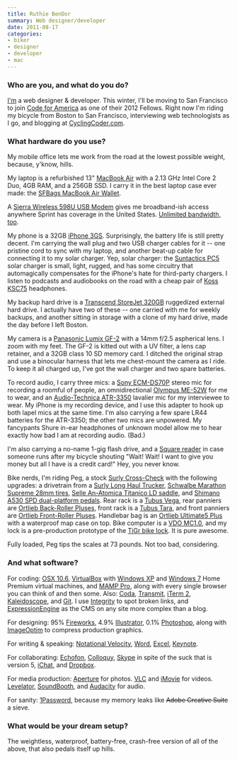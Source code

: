 ```yaml
---
title: Ruthie BenDor
summary: Web designer/developer
date: 2011-08-17
categories:
- biker
- designer
- developer
- mac
---
```


### Who are you, and what do you do?

[I'm](http://ruthiebendor.com/ "Ruthie's website.") a web designer & developer. This winter, I'll be moving to San Francisco to join [Code for America](http://codeforamerica.org/ "A non-profit for involving the web industry in the public service.") as one of their 2012 Fellows. Right now I'm riding my bicycle from Boston to San Francisco, interviewing web technologists as I go, and blogging at [CyclingCoder.com](http://cyclingcoder.com/ "Ruthie's cross-country-biking site.").

### What hardware do you use?

My mobile office lets me work from the road at the lowest possible weight, because, y'know, hills.

My laptop is a refurbished 13" [MacBook Air][macbook-air] with a 2.13 GHz Intel Core 2 Duo, 4GB RAM, and a 256GB SSD. I carry it in the best laptop case ever made: the [SFBags MacBook Air Wallet][macbook-air-wallet].

A [Sierra Wireless 598U USB Modem][aircard-598] gives me broadband-ish access anywhere Sprint has coverage in the United States. [Unlimited bandwidth, too](http://www.millenicom.com/ "Millenicom offers mobile broadband.").

My phone is a 32GB [iPhone 3GS][iphone-3gs]. Surprisingly, the battery life is still pretty decent. I'm carrying the wall plug and two USB charger cables for it -- one pristine cord to sync with my laptop, and another beat-up cable for connecting it to my solar charger. Yep, solar charger: the [Suntactics PC5][scharger-5] solar charger is small, light, rugged, and has some circuitry that automagically compensates for the iPhone's hate for third-party chargers. I listen to podcasts and audiobooks on the road with a cheap pair of [Koss KSC75][ksc75] headphones.

My backup hard drive is a [Transcend StoreJet 320GB][storejet-25] ruggedized external hard drive. I actually have two of these -- one carried with me for weekly backups, and another sitting in storage with a clone of my hard drive, made the day before I left Boston.

My camera is a [Panasonic Lumix GF-2][lumix-dmc-gf2] with a 14mm f/2.5 aspherical lens. I zoom with my feet. The GF-2 is kitted out with a UV filter, a lens cap retainer, and a 32GB class 10 SD memory card. I ditched the original strap and use a binocular harness that lets me chest-mount the camera as I ride. To keep it all charged up, I've got the wall charger and two spare batteries.

To record audio, I carry three mics: a [Sony ECM-DS70P][ecm-ds70p] stereo mic for recording a roomful of people, an omnidirectional [Olympus ME-52W][me-52w] for me to wear, and an [Audio-Technica ATR-3350][atr-3350] lavalier mic for my interviewee to wear. My iPhone is my recording device, and I use this adapter to hook up both lapel mics at the same time. I'm also carrying a few spare LR44 batteries for the ATR-3350; the other two mics are unpowered. My fancypants Shure in-ear headphones of unknown model allow me to hear exactly how bad I am at recording audio. (Bad.)

I'm also carrying a no-name 1-gig flash drive, and a [Square reader][square] in case someone runs after my bicycle shouting "Wait! Wait! I want to give you money but all I have is a credit card!" Hey, you never know.

Bike nerds, I'm riding Peg, a stock [Surly Cross-Check][cross-check-complete] with the following upgrades: a drivetrain from a [Surly Long Haul Trucker][long-haul-trucker-complete], [Schwalbe Marathon Supreme 28mm tires][marathon-supreme-700x28], [Selle An-Atomica Titanico LD saddle][titanico], and [Shimano A530 SPD dual-platform pedals][pd-a530]. Rear rack is a [Tubus Vega][vega], rear panniers are [Ortlieb Back-Roller Pluses][back-roller-plus], front rack is a [Tubus Tara][tara], and front panniers are [Ortlieb Front-Roller Pluses][front-roller-plus]. Handlebar bag is an [Ortlieb Ultimate5 Plus][ultimate5-plus] with a waterproof map case on top. Bike computer is a [VDO MC1.0][mc1.0], and my lock is a pre-production prototype of the [TiGr bike lock][tigr]. It is pure awesome.

Fully loaded, Peg tips the scales at 73 pounds. Not too bad, considering.

### And what software?

For coding: [OSX 10.6][macos], [VirtualBox][] with [Windows XP][windows-xp] and [Windows 7][windows-7] Home Premium virtual machines, and [MAMP Pro][mamp-pro], along with every single browser you can think of and then some. Also: [Coda][], [Transmit][], [iTerm 2][iterm2], [Kaleidoscope][], and [Git][]. I use [Integrity][] to spot broken links, and [ExpressionEngine][] as the CMS on any site more complex than a blog.

For designing: 95% [Fireworks][], 4.9% [Illustrator][], 0.1% [Photoshop][], along with [ImageOptim][] to compress production graphics.

For writing & speaking: [Notational Velocity][notational-velocity], [Word][], [Excel][], [Keynote][].

For collaborating: [Echofon][], [Colloquy][], [Skype][] in spite of the suck that is version 5, [iChat][], and [Dropbox][].

For media production: [Aperture][] for photos. [VLC][] and [iMovie][] for videos. [Levelator][the-levelator], [SoundBooth][], and [Audacity][] for audio.

For sanity: [1Password][], because my memory leaks like <del>Adobe Creative Suite</del> a sieve.

### What would be your dream setup?

The weightless, waterproof, battery-free, crash-free version of all of the above, that also pedals itself up hills.

[1password]: https://1password.com "Password management software for Mac OS X."
[aircard-598]: http://web.archive.org/web/20150312004622/http://www.amazon.com:80/Sierra-Wireless-USB-598-Modem/dp/B00363WPVU "A USB modem."
[aperture]: https://en.wikipedia.org/wiki/Aperture_(software) "Photo editing and management software for Mac OS X."
[atr-3350]: http://www.audio-technica.com/en-us/atr3350 "An omnidirectional microphone."
[audacity]: https://sourceforge.net/projects/audacity/ "An open-source, cross-platform audio editor."
[back-roller-plus]: https://ortliebusa.com/prodInfo.asp?cid=2&pid=29 "Bags for the sides of the back wheel of a bike."
[coda]: https://panic.com/coda/ "A single-window HTML/web tool for the Mac."
[colloquy]: https://colloquy.app/ "An IRC client for the Mac."
[cross-check-complete]: https://surlybikes.com/bikes/cross_check_complete "A bike."
[dropbox]: https://www.dropbox.com/ "Online syncing and storage."
[echofon]: https://echofon.com:443/twitter/mac/ "A Twitter client for the Mac."
[ecm-ds70p]: http://web.archive.org/web/20230522024859/http://www.amazon.com/Sony-ECM-DS70P-Electret-Condenser-Microphone/dp/B00006HOLL/ "A condenser microphone."
[excel]: https://www.microsoft.com/en-us/microsoft-365/excel "A spreadsheet application."
[expressionengine]: https://expressionengine.com/expressionengine "A web publishing/CMS system."
[fireworks]: https://creative.adobe.com/products/fireworks "A graphics and work tool for the Mac."
[front-roller-plus]: https://ortliebusa.com/prodInfo.asp?cid=2&pid=28 "Bags for the sides of the front wheel of a bike."
[git]: https://git-scm.com/ "A version control system."
[ichat]: https://en.wikipedia.org/wiki/IChat "An AIM/Jabber client included with Mac OS X."
[illustrator]: https://www.adobe.com/products/illustrator.html "A vector graphics editor."
[imageoptim]: https://imageoptim.com/api "A Mac GUI wrapper for image optimising tools."
[imovie]: https://www.apple.com/imovie/ "A Mac OS X video editor, included in iLife."
[integrity]: https://peacockmedia.software/mac/integrity/ "Mac software for finding broken links on a site."
[iphone-3gs]: https://en.wikipedia.org/wiki/IPhone_3GS "A 3 megapixel smartphone."
[iterm2]: https://iterm2.com/ "An alternative terminal application for Mac OS X."
[kaleidoscope]: https://kaleidoscope.app/ "A file and image diff app for the Mac."
[keynote]: https://www.apple.com/keynote/ "Presentation software for the Mac."
[ksc75]: https://koss.com/koss/kossweb.nsf/p?openform&pc%5Esc%5EKSC75 "Over the ear headphones."
[long-haul-trucker-complete]: https://surlybikes.com/bikes/long_haul_trucker_complete "A bike."
[lumix-dmc-gf2]: http://web.archive.org/web/20230204233534/http://www.amazon.com/Panasonic-Four-Thirds-Interchangeable-3-0-Inch-Touch-Screen/dp/B004A8ZQJS/ "A 12 megapixel digital camera with changeable lens."
[macbook-air-wallet]: https://www.sfbags.com/collections/macbook-cases "A travel case designed for the Air."
[macbook-air]: https://www.apple.com/macbook-air/ "A very thin laptop."
[macos]: https://en.wikipedia.org/wiki/MacOS "An operating system for Mac hardware."
[mamp-pro]: windows/ "A commercial one-click Mac solution for Apache, MySQL and PHP."
[marathon-supreme-700x28]: http://web.archive.org/web/20190506101939/https://www.amazon.com/Schwalbe-Marathon-Supreme-Speed-Folding/dp/B004JKJMB0 "Tires for a bike with integrated light reflection."
[mc1.0]: http://web.archive.org/web/20190506101934/https://www.amazon.com/VDO-MC1-0-Altimeter-Cycle-Computer/dp/B000NLZRTA "An onboard bike computer."
[me-52w]: http://web.archive.org/web/20230517070813/http://www.amazon.com/Olympus-ME-52W-Noise-Canceling-Microphone/dp/B000MYPPPE/ "A noise-cancelling microphone."
[notational-velocity]: https://notational.net/ "A clever note-taking app for the Mac."
[pd-a530]: https://www.amazon.com/Shimano-PD-A530-Dual-Platform-Pedal/dp/B001MZ2AGO "A pedal for a bike."
[photoshop]: https://www.adobe.com/products/photoshop.html "A bitmap image editor."
[scharger-5]: https://www.suntactics.com/product/usb-solar-charger-5 "A solar charger for devices."
[skype]: https://www.skype.com/en/ "Voice and video chat software."
[soundbooth]: https://en.wikipedia.org/wiki/Adobe_Soundbooth "Audio editing software."
[square]: https://squareup.com/jp/ja "A software and hardware solution for processing credit cards."
[storejet-25]: http://web.archive.org/web/20190506101915/https://www.amazon.com/Transcend-StoreJet-Anti-Shock-Portable-TS500GSJ25M/dp/B001HAMNSY "An external hard drive."
[tara]: http://web.archive.org/web/20190506101926/https://www.amazon.com/Tubus-Tara-Front-Rack/dp/B000VDXF8A "A front rack for a bike."
[the-levelator]: https://en.wikipedia.org/wiki/Levelator "Software for auto-adjusting the levels in audio."
[tigr]: https://tigrlock.com/ "A titanium bike lock."
[titanico]: http://web.archive.org/web/20150628082239/http://www.pedalingnowhere.com:80/gear/selle-anatomica-titanico-the-best-bike-touring-saddle "A seat for a bike."
[transmit]: https://panic.com/transmit/ "An FTP/SFTP client for the Mac."
[ultimate5-plus]: https://www.ortlieb.com/_prod.php?lang=en&produkt=ultimate5plus "A handlebar bag for a bike."
[vega]: http://web.archive.org/web/20180520011750/http://www.tubus.com:80/product.php?xn=62 "A rear rack for a bike."
[virtualbox]: https://www.virtualbox.org/ "Open-source virtualisation software."
[vlc]: http://www.videolan.org/vlc/ "An open-source media player."
[windows-7]: https://en.wikipedia.org/wiki/Windows_7 "An operating system."
[windows-xp]: https://en.wikipedia.org/wiki/Windows_XP "An operating system for x86 computers."
[word]: https://www.microsoft.com/en-us/microsoft-365/word "A document editor."
